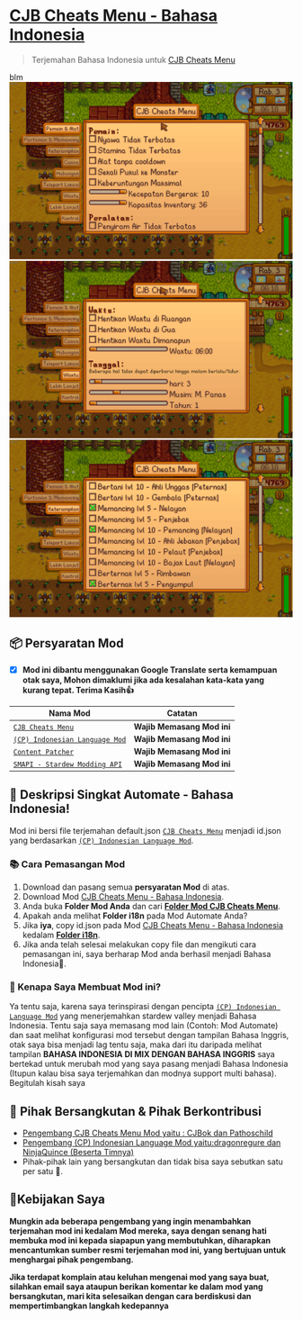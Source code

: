 # [CJB Cheats Menu - Bahasa Indonesia](github.com/YugoSamakuhaku/CJBCheatsMenu-Bahasa-Indonesia)

> Terjemahan Bahasa Indonesia untuk [CJB Cheats Menu](https://www.nexusmods.com/stardewvalley/mods/4)

blm
<img src="https://github.com/YugoSamakuhaku/CJBCheatsMenu-Bahasa-Indonesia/blob/8f6797f292be65bb339053588ca4faa72ebd450f/images/CJBCheatsMenu-Settings-player.png" />
<img src="https://github.com/YugoSamakuhaku/CJBCheatsMenu-Bahasa-Indonesia/blob/8f6797f292be65bb339053588ca4faa72ebd450f/images/CJBCheatsMenu-Settings-Time.png" />
<img src="https://github.com/YugoSamakuhaku/CJBCheatsMenu-Bahasa-Indonesia/blob/8f6797f292be65bb339053588ca4faa72ebd450f/images/CJBCheatsMenu-Settings-Skills.png" />
## 📦 Persyaratan Mod
- [x] **Mod ini dibantu menggunakan Google Translate serta kemampuan otak saya, Mohon dimaklumi jika ada kesalahan kata-kata yang kurang tepat. Terima Kasih👍**

| Nama Mod | Catatan |
| --- | --- |
| [`CJB Cheats Menu`](https://www.nexusmods.com/stardewvalley/mods/4) | **Wajib Memasang Mod ini** |
| [`(CP) Indonesian Language Mod`](https://www.nexusmods.com/stardewvalley/mods/1057) | **Wajib Memasang Mod ini** |
| [`Content Patcher`](https://www.nexusmods.com/stardewvalley/mods/1915) | **Wajib Memasang Mod ini** |
| [`SMAPI - Stardew Modding API`](https://www.nexusmods.com/stardewvalley/mods/1063?tab=description) | **Wajib Memasang Mod ini** |

## 🧾 Deskripsi Singkat Automate - Bahasa Indonesia!
Mod ini bersi file terjemahan default.json [`CJB Cheats Menu`](https://www.nexusmods.com/stardewvalley/mods/4) menjadi id.json yang berdasarkan [`(CP) Indonesian Language Mod`](https://www.nexusmods.com/stardewvalley/mods/1057).

### 📚 Cara Pemasangan Mod
1. Download dan pasang semua **persyaratan Mod** di atas.
2. Download Mod [CJB Cheats Menu - Bahasa Indonesia](https://github.com/YugoSamakuhaku/CJBCheatsMenu-Bahasa-Indonesia/releases/latest).
3. Anda buka **Folder Mod Anda** dan cari [**Folder Mod CJB Cheats Menu**](https://www.nexusmods.com/stardewvalley/mods/4).
4. Apakah anda melihat **Folder i18n** pada Mod Automate Anda?
5. Jika **iya**, copy id.json pada Mod [CJB Cheats Menu - Bahasa Indonesia](https://github.com/YugoSamakuhaku/CJBCheatsMenu-Bahasa-Indonesia/releases/latest) kedalam [**Folder i18n**](https://www.nexusmods.com/stardewvalley/mods/4).
6. Jika anda telah selesai melakukan copy file dan mengikuti cara pemasangan ini, saya berharap Mod anda berhasil menjadi Bahasa Indonesia🤩.

### 🥰 Kenapa Saya Membuat Mod ini?
Ya tentu saja, karena saya terinspirasi dengan pencipta [`(CP) Indonesian Language Mod`](https://www.nexusmods.com/stardewvalley/mods/1057) yang menerjemahkan stardew valley menjadi Bahasa Indonesia. Tentu saja saya memasang mod lain (Contoh: Mod Automate) dan saat melihat konfigurasi mod tersebut dengan tampilan Bahasa Inggris, otak saya bisa menjadi lag tentu saja, maka dari itu daripada melihat tampilan **BAHASA INDONESIA DI MIX DENGAN BAHASA INGGRIS** saya bertekad untuk merubah mod yang saya pasang menjadi Bahasa Indonesia (Itupun kalau bisa saya terjemahkan dan modnya support multi bahasa). Begitulah kisah saya


## 💬 Pihak Bersangkutan & Pihak Berkontribusi

* [Pengembang CJB Cheats Menu Mod yaitu : CJBok dan Pathoschild](https://www.nexusmods.com/stardewvalley/users/1552317)
* [Pengembang (CP) Indonesian Language Mod yaitu:dragonregure dan NinjaQuince (Beserta Timnya)](https://www.nexusmods.com/stardewvalley/users/31907780)
* Pihak-pihak lain yang bersangkutan dan tidak bisa saya sebutkan satu per satu 🥳.

## 🧐Kebijakan Saya
**Mungkin ada beberapa pengembang yang ingin menambahkan terjemahan mod ini kedalam Mod mereka, saya dengan senang hati membuka mod ini kepada siapapun yang membutuhkan, diharapkan mencantumkan sumber resmi terjemahan mod ini, yang bertujuan untuk menghargai pihak pengembang.**

**Jika terdapat komplain atau keluhan mengenai mod yang saya buat, silahkan email saya ataupun berikan komentar ke dalam mod yang bersangkutan, mari kita selesaikan dengan cara berdiskusi dan mempertimbangkan langkah kedepannya**
